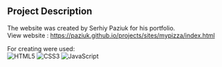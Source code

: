 ## Project Description <br>

The website was created by Serhiy Paziuk for his portfolio. <br/>
View website : https://paziuk.github.io/projects/sites/mypizza/index.html  <br/>

For creating were used: <br/>
![HTML5](https://img.shields.io/badge/-HTML5-ffffff?style=for-the-badge&logo=html5)
![CSS3](https://img.shields.io/badge/-CSS3-264de4?style=for-the-badge&logo=css3)
![JavaScript](https://img.shields.io/badge/-JavaScript-ffffff?style=for-the-badge&logo=javascript)
